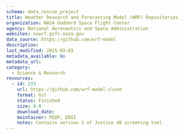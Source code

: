 ```yaml
---
schema: data_rescue_project 
title: Weather Research and Forecasting Model (WRF) Repositories
organization: NASA Goddard Space Flight Center
agency: National Aeronautics and Space Administration
websites: nuwrf.gsfc.nasa.gov
data_source: https://github.com/wrf-model
description: 
last_modified: 2025-03-03
metadata_available: No
metadata_url: 
category:
  - Science & Research 
resources:
  - id: 233
    url: https://github.com/wrf-model-clone
    format: Git
    status: Finished
    size: 0.0
    download_date: 
    maintainer: PEDP, EDGI
    notes: Contains version 1 of Justice 40 screening tool
---
```

